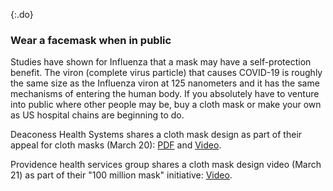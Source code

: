 {:.do}
### Wear a facemask when in public

Studies have shown for Influenza that a mask may have a self-protection benefit. 
The viron (complete virus particle) that causes COVID-19 is roughly the same size as the Influenza viron at 125 nanometers and it has the same mechanisms of entering the human body. 
If you absolutely have to venture into public where other people may be, buy a cloth mask or make your own as US hospital chains are beginning to do. 

Deaconess Health Systems shares a cloth mask design as part of their appeal for cloth masks (March 20): [PDF](https://www.deaconess.com/How-to-make-a-Face-Mask/Documents-Mask/Mask-Information) and [Video](https://youtu.be/9tBg0Os5FWQ).

Providence health services group shares a cloth mask design video (March 21) as part of their "100 million mask" initiative: [Video](https://vimeo.com/399324367/13cd93f150).
